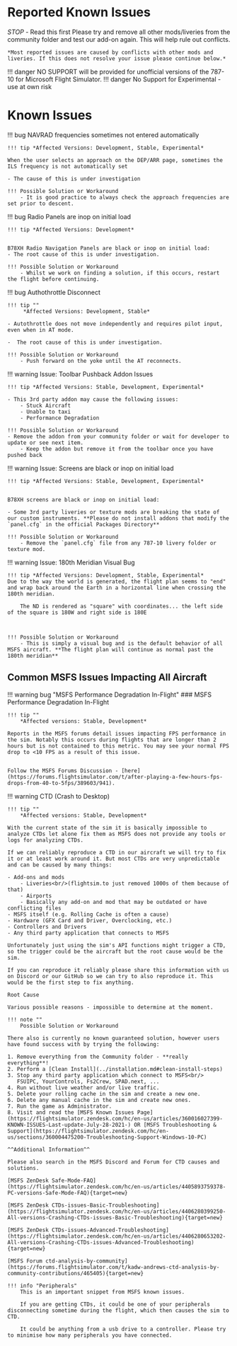 # Reported Known Issues

*STOP* - Read this first
 Please try and remove all other mods/liveries from the community folder and test our add-on again. This will help rule out conflicts.

    *Most reported issues are caused by conflicts with other mods and liveries. If this does not resolve your issue please continue below.*
!!! danger NO SUPPORT will be provided for unofficial versions of the 787-10 for Microsoft Flight Simulator.
!!! danger No Support for Experimental - use at own risk


# Known Issues

<!-- TEMPLATE DO NOT DELETE 

!!! warning Issue/Bug: Name

    !!! tip *Affected Versions: e.g. Stable, Development*
    
    Issue/Bug Description

    Root Cause 

    !!! Possible Solution or Workaround
    - Solution/Workaround description 

-->

!!! bug NAVRAD frequencies sometimes not entered automatically

    !!! tip *Affected Versions: Development, Stable, Experimental*

    When the user selects an approach on the DEP/ARR page, sometimes the ILS frequency is not automatically set
        
    - The cause of this is under investigation

    !!! Possible Solution or Workaround
        - It is good practice to always check the approach frequencies are set prior to descent.


!!! bug Radio Panels are inop on initial load

    !!! tip *Affected Versions: Development*
    
    
    B78XH Radio Navigation Panels are black or inop on initial load:
    - The root cause of this is under investigation.

    !!! Possible Solution or Workaround
        - Whilst we work on finding a solution, if this occurs, restart the flight before continuing.


!!! bug Authothrottle Disconnect

    !!! tip ""
         *Affected Versions: Development, Stable*

    - Autothrottle does not move independently and requires pilot input, even when in AT mode. 

    -  The root cause of this is under investigation.

    !!! Possible Solution or Workaround
        - Push forward on the yoke until the AT reconnects. 


!!! warning Issue: Toolbar Pushback Addon Issues

    !!! tip *Affected Versions: Stable, Development, Experimental*

    - This 3rd party addon may cause the following issues:
        - Stuck Aircraft
        - Unable to taxi
        - Performance Degradation

    !!! Possible Solution or Workaround
    - Remove the addon from your community folder or wait for developer to update or see next item.
        - Keep the addon but remove it from the toolbar once you have pushed back


!!! warning Issue: Screens are black or inop on initial load

    !!! tip *Affected Versions: Stable, Development, Experimental*
    
    
    B78XH screens are black or inop on initial load:

    - Some 3rd party liveries or texture mods are breaking the state of our custom instruments. **Please do not install addons that modify the `panel.cfg` in the official Packages Directory**

    !!! Possible Solution or Workaround
        - Remove the `panel.cfg` file from any 787-10 livery folder or texture mod.
        

!!! warning Issue: 180th Meridian Visual Bug

    !!! tip *Affected Versions: Development, Stable, Experimental*
    Due to the way the world is generated, the flight plan seems to "end" and wrap back around the Earth in a horizontal line when crossing the 180th meridian.

        The ND is rendered as "square" with coordinates... the left side of the square is 180W and right side is 180E
       


    !!! Possible Solution or Workaround
        - This is simply a visual bug and is the default behavior of all MSFS aircraft. **The flight plan will continue as normal past the 180th meridian**


## Common MSFS Issues Impacting All Aircraft

!!! warning bug "MSFS Performance Degradation In-Flight"
    ### MSFS Performance Degradation In-Flight

    !!! tip ""
        *Affected versions: Stable, Development*

    Reports in the MSFS forums detail issues impacting FPS performance in the sim. Notably this occurs during flights that are longer than 2 hours but is not contained to this metric. You may see your normal FPS drop to <10 FPS as a result of this issue.


    Follow the MSFS Forums Discussion - [here](https://forums.flightsimulator.com/t/after-playing-a-few-hours-fps-drops-from-40-to-5fps/389603/941).

!!! warning CTD (Crash to Desktop)
    

    !!! tip "" 
        *Affected versions: Stable, Development*

    With the current state of the sim it is basically impossible to analyze CTDs let alone fix them as MSFS does not provide any tools or logs for analyzing CTDs.

    If we can reliably reproduce a CTD in our aircraft we will try to fix it or at least work around it. But most CTDs are very unpredictable and can be caused by many things:

    - Add-ons and mods
        - Liveries<br/>(flightsim.to just removed 1000s of them because of that)
        - Airports
        - Basically any add-on and mod that may be outdated or have conflicting files
    - MSFS itself (e.g. Rolling Cache is often a cause)
    - Hardware (GFX Card and Driver, Overclocking, etc.)
    - Controllers and Drivers
    - Any third party application that connects to MSFS

    Unfortunately just using the sim's API functions might trigger a CTD, so the trigger could be the aircraft but the root cause would be the sim.

    If you can reproduce it reliably please share this information with us on Discord or our GitHub so we can try to also reproduce it. This would be the first step to fix anything.

    Root Cause

    Various possible reasons - impossible to determine at the moment.

    !!! note ""
        Possible Solution or Workaround

    There also is currently no known guaranteed solution, however users have found success with by trying the following:

    1. Remove everything from the Community folder - **really everything**!
    2. Perform a [Clean Install](../installation.md#clean-install-steps)
    3. Stop any third party application which connect to MSFS<br/>
       FSUIPC, YourControls, Fs2Crew, SPAD.next, ...
    4. Run without live weather and/or live traffic.
    5. Delete your rolling cache in the sim and create a new one.
    6. Delete any manual cache in the sim and create new ones.
    7. Run the game as Administrator.
    8. Visit and read the [MSFS Known Issues Page](https://flightsimulator.zendesk.com/hc/en-us/articles/360016027399-KNOWN-ISSUES-Last-update-July-28-2021-) OR [MSFS Troubleshooting & Support](https://flightsimulator.zendesk.com/hc/en-us/sections/360004475200-Troubleshooting-Support-Windows-10-PC)

    ^^Additional Information^^

    Please also search in the MSFS Discord and Forum for CTD causes and solutions.

    [MSFS ZenDesk Safe-Mode-FAQ](https://flightsimulator.zendesk.com/hc/en-us/articles/4405893759378-PC-versions-Safe-Mode-FAQ){target=new}

    [MSFS ZenDesk CTDs-issues-Basic-Troubleshooting](https://flightsimulator.zendesk.com/hc/en-us/articles/4406280399250-All-versions-Crashing-CTDs-issues-Basic-Troubleshooting){target=new}

    [MSFS ZenDesk CTDs-issues-Advanced-Troubleshooting](https://flightsimulator.zendesk.com/hc/en-us/articles/4406280653202-All-versions-Crashing-CTDs-issues-Advanced-Troubleshooting){target=new}

    [MSFS Forum ctd-analysis-by-community](https://forums.flightsimulator.com/t/kadw-andrews-ctd-analysis-by-community-contributions/465405){target=new}

    !!! info "Peripherals"
        This is an important snippet from MSFS known issues.

        If you are getting CTDs, it could be one of your peripherals disconnecting sometime during the flight, which then causes the sim to CTD.

        It could be anything from a usb drive to a controller. Please try to minimise how many peripherals you have connected.

